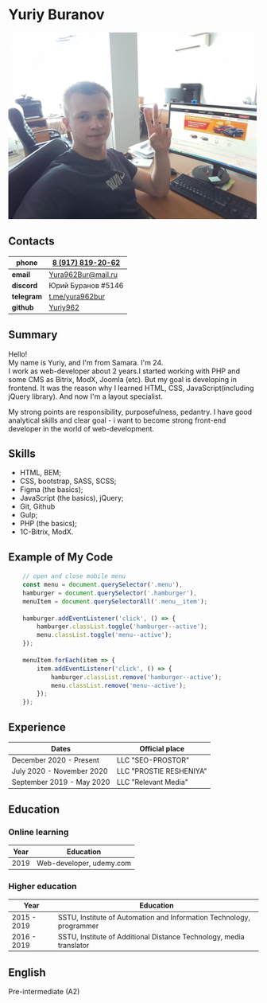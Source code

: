 # Yuriy Buranov

<img src="assets/avatar.jpg" width="500" />

## Contacts

|__phone__   | [8 (917) 819-20-62](tel:+79178192062)          |
|-------------|------------------------------------------------|
| __email__   | [Yura962Bur@mail.ru](mailto:Yura962Bur@mail.ru)|
| __discord__ | Юрий Буранов #5146							   |
| __telegram__| [t.me/yura962bur](https://t.me/yura962bur)     |
| __github__  | [Yuriy962](https://github.com/Yuriy962)        |

## Summary
Hello!  
My name is Yuriy, and I'm from Samara. I'm 24.  
I work as web-developer about 2 years.I started working with PHP and some CMS as Bitrix, ModX, Joomla (etc). But my goal is developing in frontend. It was the reason why I learned HTML, CSS, JavaScript(including jQuery library). And now I'm a layout specialist.


My strong points are responsibility, purposefulness, pedantry. I have good analytical skills and clear goal - i want to become strong front-end developer in the world of web-development. 


## Skills
* HTML, BEM;
* CSS, bootstrap, SASS, SCSS;
* Figma (the basics);
* JavaScript (the basics), jQuery;
* Git, Github
* Gulp;
* PHP (the basics);
* 1C-Bitrix, ModX.

## Example of My Code

``` javascript
	// open and close mobile menu
    const menu = document.querySelector('.menu'),
    hamburger = document.querySelector('.hamburger'),
    menuItem = document.querySelectorAll('.menu__item');
    
    hamburger.addEventListener('click', () => {
        hamburger.classList.toggle('hamburger--active');
        menu.classList.toggle('menu--active');
    });

    menuItem.forEach(item => {
        item.addEventListener('click', () => {
            hamburger.classList.remove('hamburger--active');
            menu.classList.remove('menu--active');
        });
    });
```

## Experience

| Dates| Official place |
|---------------------------|-------------------------|
| December 2020 - Present   | LLC "SEO-PROSTOR"       |
| July 2020 - November 2020 | LLC "PROSTIE RESHENIYA" |
| September 2019 - May 2020 | LLC "Relevant Media"    |

## Education

### __Online learning__

| Year | Education |
|------------|--------------------------|
| 2019       | Web-developer, udemy.com |

### __Higher education__

| Year | Education |
|------------|---------------------------------------------------------------------|
|2015 - 2019| SSTU, Institute of Automation and Information Technology, programmer |
|2016 - 2019| SSTU, Institute of Additional Distance Technology, media translator  |


## English
Pre-intermediate (A2)